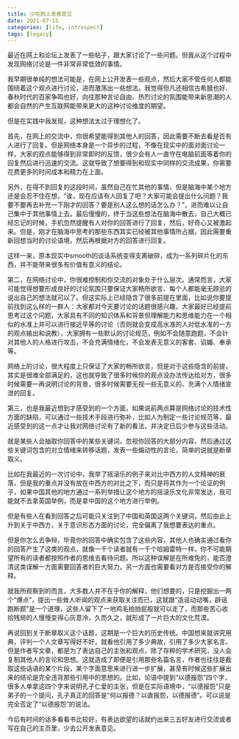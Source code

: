 ```yaml
---
title: 少在网上发表意见
date: 2021-07-15
categories: [life, introspect]
tags: [legacy]
---
```


最近在网上和论坛上发表了一些帖子，跟大家讨论了一些问题。但我从这个过程中发现网络讨论是一件非常非常低效的事情。

我早期很单纯的想法可能是，在网上公开发表一些观点，然后大家不管任何人都能围绕着这个观点进行讨论，进而激荡出一些想法。我觉得但凡还相信古希腊也好、春秋时代的百家争鸣也好，向往那种言论自由、热烈讨论的氛围能带来新思潮的人都会自然的产生互联网能带来更大的这种讨论维度的期望。

但是在实践中我发现，这种想法太过于理想化了。

首先，在网上的交流中，你很希望能得到其他人的回答，因此需要不断去看是否有人进行了回复。但是网络本身是一个异步的过程，不像在现实中的面对面讨论一样，大家的观点能够得到非常即时的反馈，很少会有人一直守在电脑前面等着你的回复然后进行迅速的交流。这就导致了想要得到和现实中同样的交流成果，你需要花费更多的时间成本和精力在上面。

另外，在得不到回复的这段时间，虽然自己在忙其他的事情，但是脑海中某个地方还是会忍不住在想，“诶，现在应该有人回复了吧？大家可能会提出什么问题？我要不要再去补充一下刚才的回答？要是别人这么想的话怎么办？”，进而难以让自己集中于其他事情上去。最后慢慢的，终于当这些想法在脑海中散去，自己大概已经忘记的时候，手机忽然提醒有人对你的回答进行了回复，然后，好奇心又被激起来。但是，刚才在脑海中思考的那些东西其实已经被其他事情所占据，因此需要重新回想当时的讨论语境，然后再根据对方的回答进行回复。

这样一来，原本现实中smooth的谈话系统变得支离破碎，成为一系列碎片化的东西，并不能带来很多有价值有意义的结论。

第二，在网络讨论中，你很难控制和你交流的对象处于什么层次。通常而言，大家可能觉得想要形成良好的讨论氛围只要保证大家畅所欲言、每个人都能毫无顾忌的说出自己的想法就可以了。但这实际上已经隐含了很多前提在里面，比如说你要提前找到这么样的一群人：大家都对今天要讨论的话题很感兴趣，大家最好已经提前思考过这个问题，大家具有不同的知识体系和背景但理解能力和思维能力在一个相似的水准上并可以进行接近平等的讨论（否则就会变成高水准的人对低水准的一方的观点输出和说教），大家拥有一些默认的讨论规范，例如不会随意跑题，不会针对其他人的人格进行攻击，不会充满情绪化，不会发表无意义的客套、谄媚、奉承等。

网络上的讨论，很大程度上只保证了大家的畅所欲言，但是对于这些隐含的前提，其实是很难全部满足的，这也就导致了很多时候你的观点没办法传达给对方，很多时候需要一再说明讨论的背景，很多时候需要无视一些无意义的、充满个人情绪宣泄的回复。

第三，也是我最近想到才感受到的一个方面，如果说前两点算是网络讨论的技术性方面的缺陷，可以通过一些技术手段进行弥补，比如人为制定一些讨论规范等，最近感受到的这一点才让我对网络讨论有了新的看法，并决定日后少参与这些活动。

就是某些人会抽取你回答中的某些关键词，忽视你回答的大部分内容，然后通过这些关键词包含的对立情绪来转移话题，发表一些煽动性的言论，简单的说就是断章取义。

比如在我最近的一次讨论中，我举了摇滚乐的例子来对比中西方的人文精神的衰落，但是我的重点并没有放在中西方的对比之下，而只是将其作为一个论证的例子，如果中国其他的地方通过一系列举措让这个地方的摇滚乐文化非常发达，我可能就不去拿英国举例，而是拿中国的这个地方进行举例。

但是有些人在看到回答之后可能只关注到了中国和英国这两个关键词，然后由此上升到关于中西方，关于意识形态方面的讨论，完全偏离了我想要表达的重点。

但是你怎么去争辩，毕竟你的回答中确实包含了这些内容，其他人也确实通过看你的回答产生了这类的观点，就像一千个读者就有一千个哈姆雷特一样，你不可能期望所有的读者都按照作者的思维去看待问题。所以这种误解是在所难免的，能否澄清这类误解一方面需要回答者的巨大努力，另一方面也需要看对方是否接受你的解释。

就我所观察到的而言，大多数人并不在乎你的解释，他们想要的，只是挖掘出一两个“爆点”，提出一些耸人听闻的观点来获取关注而已，这就跟“造谣动动嘴，辟谣跑断题”是一个道理，这些人留下了一地鸡毛拍拍屁股就可以走了，而那些苦心收拾残局的人慢慢变得心灰意冷，久而久之，就形成了一片巨大的文化荒漠。

再说回到关于断章取义这个话题，这期是一个巨大的历史传统。中国想来就讲究用典，评判一个人文章写得好不好，就看他引用了多少典故，引用了多少大家名言。但是作者写文章，都是为了表达自己的主张和观点，除了存粹的学术研究，没人会复制其他人的言论和思想。这就造成了即便是引用那些名篇名言，作者也往往是截取这些话语的某个片段，某个字面意思来进行进一步扩展，甚至有时候这些扩展出来的结论是完全违背那些引用中的思想的。比如，论语中提到“以德报怨”四个字，很多人单拿这四个字来说明孔子仁爱的主张，但是在实际语境中，“以德报怨”只是弟子的一个提问，孔子真正的回答是“何以报德？以直报怨，以德报德”。可以说是完全否定了“以德报怨”的说法。

今后有时间的话多看看书比较好，有表达欲望的话就约出来三五好友进行交流或者写在自己的主页里，少去公开发表意见。

